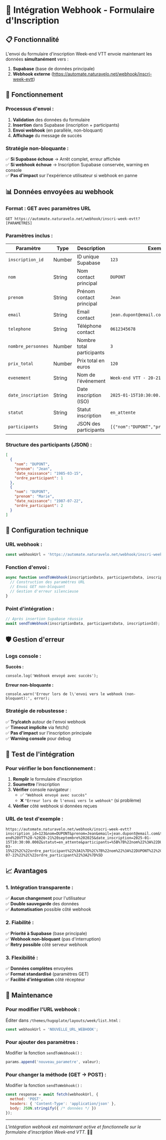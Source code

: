 # 🔗 Intégration Webhook - Formulaire d'Inscription

## 📋 Fonctionnalité

L'envoi du formulaire d'inscription Week-end VTT envoie maintenant les données **simultanément** vers :

1. **Supabase** (base de données principale)
2. **Webhook externe** (https://automate.naturavelo.net/webhook/inscri-week-evtt)

## 🚀 Fonctionnement

### **Processus d'envoi :**

1. **Validation** des données du formulaire
2. **Insertion** dans Supabase (inscription + participants)
3. **Envoi webhook** (en parallèle, non-bloquant)
4. **Affichage** du message de succès

### **Stratégie non-bloquante :**

✅ **Si Supabase échoue** → Arrêt complet, erreur affichée  
✅ **Si webhook échoue** → Inscription Supabase conservée, warning en console  
✅ **Pas d'impact** sur l'expérience utilisateur si webhook en panne  

## 📊 Données envoyées au webhook

### **Format : GET avec paramètres URL**

```
GET https://automate.naturavelo.net/webhook/inscri-week-evtt?[PARAMETRES]
```

### **Paramètres inclus :**

| Paramètre | Type | Description | Exemple |
|-----------|------|-------------|---------|
| `inscription_id` | Number | ID unique Supabase | `123` |
| `nom` | String | Nom contact principal | `DUPONT` |
| `prenom` | String | Prénom contact principal | `Jean` |
| `email` | String | Email contact | `jean.dupont@email.com` |
| `telephone` | String | Téléphone contact | `0612345678` |
| `nombre_personnes` | Number | Nombre total participants | `3` |
| `prix_total` | Number | Prix total en euros | `120` |
| `evenement` | String | Nom de l'événement | `Week-end VTT - 20-21 septembre 2025` |
| `date_inscription` | String | Date inscription (ISO) | `2025-01-15T10:30:00.000Z` |
| `statut` | String | Statut inscription | `en_attente` |
| `participants` | String | JSON des participants | `[{"nom":"DUPONT","prenom":"Jean",...}]` |

### **Structure des participants (JSON) :**

```json
[
  {
    "nom": "DUPONT",
    "prenom": "Jean", 
    "date_naissance": "1985-03-15",
    "ordre_participant": 1
  },
  {
    "nom": "DUPONT",
    "prenom": "Marie",
    "date_naissance": "1987-07-22", 
    "ordre_participant": 2
  }
]
```

## 🔧 Configuration technique

### **URL webhook :**
```javascript
const webhookUrl = 'https://automate.naturavelo.net/webhook/inscri-week-evtt';
```

### **Fonction d'envoi :**
```javascript
async function sendToWebhook(inscriptionData, participantsData, inscriptionId) {
  // Construction des paramètres URL
  // Envoi GET non-bloquant  
  // Gestion d'erreur silencieuse
}
```

### **Point d'intégration :**
```javascript
// Après insertion Supabase réussie
await sendToWebhook(inscriptionData, participantsData, inscriptionId);
```

## 🛡️ Gestion d'erreur

### **Logs console :**

**Succès :**
```
console.log('Webhook envoyé avec succès');
```

**Erreur non-bloquante :**
```
console.warn('Erreur lors de l\'envoi vers le webhook (non-bloquant):', error);
```

### **Stratégie de robustesse :**

✅ **Try/catch** autour de l'envoi webhook  
✅ **Timeout implicite** via fetch()  
✅ **Pas d'impact** sur l'inscription principale  
✅ **Warning console** pour debug  

## 🧪 Test de l'intégration

### **Pour vérifier le bon fonctionnement :**

1. **Remplir** le formulaire d'inscription
2. **Soumettre** l'inscription  
3. **Vérifier** console navigateur :
   - ✅ `"Webhook envoyé avec succès"` 
   - ❌ `"Erreur lors de l'envoi vers le webhook"` (si problème)
4. **Vérifier** côté webhook si données reçues

### **URL de test d'exemple :**

```
https://automate.naturavelo.net/webhook/inscri-week-evtt?inscription_id=123&nom=DUPONT&prenom=Jean&email=jean.dupont@email.com&telephone=0612345678&nombre_personnes=2&prix_total=80&evenement=Week-end%20VTT%20-%2020-21%20septembre%202025&date_inscription=2025-01-15T10:30:00.000Z&statut=en_attente&participants=%5B%7B%22nom%22%3A%22DUPONT%22%2C%22prenom%22%3A%22Jean%22%2C%22date_naissance%22%3A%221985-03-15%22%2C%22ordre_participant%22%3A1%7D%2C%7B%22nom%22%3A%22DUPONT%22%2C%22prenom%22%3A%22Marie%22%2C%22date_naissance%22%3A%221987-07-22%22%2C%22ordre_participant%22%3A2%7D%5D
```

## 📈 Avantages

### **1. Intégration transparente :**
✅ **Aucun changement** pour l'utilisateur  
✅ **Double sauvegarde** des données  
✅ **Automatisation** possible côté webhook  

### **2. Fiabilité :**
✅ **Priorité à Supabase** (base principale)  
✅ **Webhook non-bloquant** (pas d'interruption)  
✅ **Retry possible** côté serveur webhook  

### **3. Flexibilité :**
✅ **Données complètes** envoyées  
✅ **Format standardisé** (paramètres GET)  
✅ **Facilité d'intégration** côté récepteur  

## 🔄 Maintenance

### **Pour modifier l'URL webhook :**

Éditer dans `/themes/hugoplate/layouts/week/list.html` :
```javascript
const webhookUrl = 'NOUVELLE_URL_WEBHOOK';
```

### **Pour ajouter des paramètres :**

Modifier la fonction `sendToWebhook()` :
```javascript
params.append('nouveau_parametre', valeur);
```

### **Pour changer la méthode (GET → POST) :**

Modifier la fonction `sendToWebhook()` :
```javascript
const response = await fetch(webhookUrl, {
  method: 'POST',
  headers: { 'Content-Type': 'application/json' },
  body: JSON.stringify({ /* données */ })
});
```

---

*L'intégration webhook est maintenant active et fonctionnelle sur le formulaire d'inscription Week-end VTT.* 🚀✨
